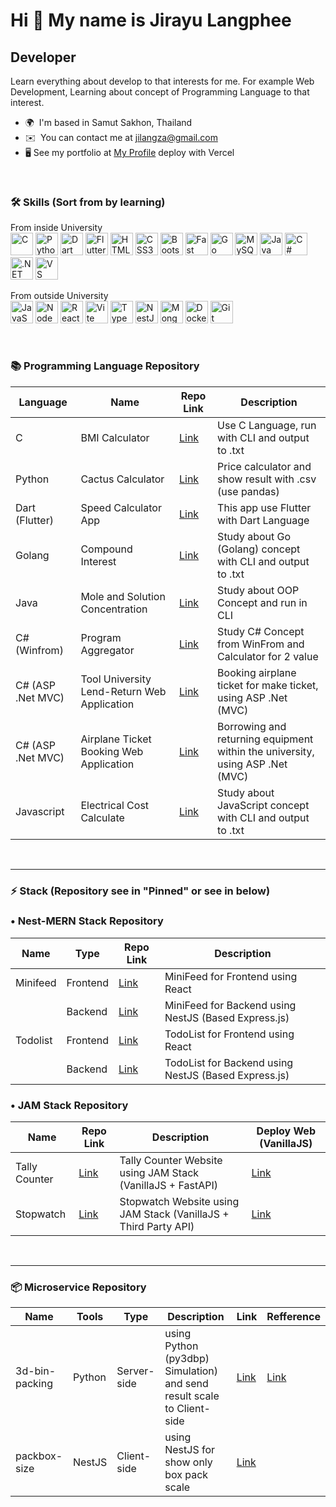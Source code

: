 
Hi 👋 My name is Jirayu Langphee
================================

Developer
---------

Learn everything about develop to that interests for me. For example Web Development, Learning about concept of Programming Language to that interest.

* 🌍  I'm based in Samut Sakhon, Thailand
* ✉️  You can contact me at [jilangza@gmail.com](mailto:jilangza@gmail.com)
* 🖥️  See my portfolio at [My Profile](https://landingprofile-ebon.vercel.app/) deploy with Vercel

</br>

### 🛠️ Skills (Sort from by learning)

<p align="left">
From inside University</br>
<a href="https://docs.microsoft.com/en-us/cpp/?view=msvc-170" target="_blank" rel="noreferrer"><img src="https://raw.githubusercontent.com/danielcranney/readme-generator/main/public/icons/skills/c-colored.svg" width="36" height="36" alt="C" title="C"/></a>
<a href="https://www.python.org/" target="_blank" rel="noreferrer"><img src="https://raw.githubusercontent.com/danielcranney/readme-generator/main/public/icons/skills/python-colored.svg" width="36" height="36" alt="Python" title="Python"/></a>
<a href="https://dart.dev/" target="_blank" rel="noreferrer"><img src="https://raw.githubusercontent.com/danielcranney/readme-generator/main/public/icons/skills/dart-colored.svg" width="36" height="36" alt="Dart" title="Dart"/></a>
<a href="https://flutter.dev/" target="_blank" rel="noreferrer"><img src="https://raw.githubusercontent.com/danielcranney/readme-generator/main/public/icons/skills/flutter-colored.svg" width="36" height="36" alt="Flutter" title="Flutter"/></a>
<a href="https://developer.mozilla.org/en-US/docs/Glossary/HTML5" target="_blank" rel="noreferrer"><img src="https://raw.githubusercontent.com/danielcranney/readme-generator/main/public/icons/skills/html5-colored.svg" width="36" height="36" alt="HTML5" title="HTML5"/></a>
<a href="https://www.w3.org/TR/CSS/#css" target="_blank" rel="noreferrer"><img src="https://raw.githubusercontent.com/danielcranney/readme-generator/main/public/icons/skills/css3-colored.svg" width="36" height="36" alt="CSS3" title="CSS3"/></a>
<a href="https://getbootstrap.com/" target="_blank" rel="noreferrer"><img src="https://raw.githubusercontent.com/danielcranney/readme-generator/main/public/icons/skills/bootstrap-colored.svg" alt="Bootstrap" title="Bootstrap" width="36" height="36"/></a>
<a href="https://fastapi.tiangolo.com/" target="_blank" rel="noreferrer"><img src="https://raw.githubusercontent.com/danielcranney/readme-generator/main/public/icons/skills/fastapi-colored.svg" alt="Fast API" title="Fast API" width="36" height="36"/></a>
<a href="https://go.dev/doc/" target="_blank" rel="noreferrer"><img src="https://raw.githubusercontent.com/danielcranney/readme-generator/main/public/icons/skills/go-colored.svg" alt="Go" title="Go" width="36" height="36" /></a>
<a href="https://www.mysql.com/" target="_blank" rel="noreferrer"><img src="https://raw.githubusercontent.com/danielcranney/readme-generator/main/public/icons/skills/mysql-colored.svg" alt="MySQL" title="MySQL" width="36" height="36"/></a>
<a href="https://www.oracle.com/java/" target="_blank" rel="noreferrer"><img src="https://raw.githubusercontent.com/danielcranney/readme-generator/main/public/icons/skills/java-colored.svg" width="36" height="36" alt="Java" title="Java"/></a>
<a href="https://docs.microsoft.com/en-us/dotnet/csharp/" target="_blank" rel="noreferrer"><img src="https://raw.githubusercontent.com/danielcranney/readme-generator/main/public/icons/skills/csharp-colored.svg" width="36" height="36" alt="C#" title="C#"/></a>
<a href="https://dotnet.microsoft.com/en-us/" target="_blank" rel="noreferrer"><img src="https://raw.githubusercontent.com/danielcranney/readme-generator/main/public/icons/skills/dot-net-colored.svg" width="36" height="36" alt=".NET" title=".NET"/></a>
<a href="https://code.visualstudio.com/" target="_blank" rel="noreferrer"><img src="https://raw.githubusercontent.com/danielcranney/readme-generator/main/public/icons/skills/visualstudiocode-colored.svg" width="36" height="36" alt="VS Code" title="VS Code"/></a></br>

From outside University</br>
<a href="https://developer.mozilla.org/en-US/docs/Web/JavaScript" target="_blank" rel="noreferrer"><img src="https://raw.githubusercontent.com/danielcranney/readme-generator/main/public/icons/skills/javascript-colored.svg" width="36" height="36" alt="JavaScript" title="JavaScript"/></a>
<a href="https://nodejs.org/en/" target="_blank" rel="noreferrer"><img src="https://raw.githubusercontent.com/danielcranney/readme-generator/main/public/icons/skills/nodejs-colored.svg" alt="NodeJS" title="NodeJS" width="36" height="36" /></a>
<a href="https://reactjs.org/" target="_blank" rel="noreferrer"><img src="https://raw.githubusercontent.com/danielcranney/readme-generator/main/public/icons/skills/react-colored.svg" width="36" height="36" alt="React" title="React"/></a>
<a href="https://vitejs.dev/" target="_blank" rel="noreferrer"><img src="https://raw.githubusercontent.com/danielcranney/readme-generator/main/public/icons/skills/vite-colored.svg" width="36" height="36" alt="Vite" title="Vite"/></a>
<a href="https://www.typescriptlang.org/" target="_blank" rel="noreferrer"><img src="https://raw.githubusercontent.com/danielcranney/readme-generator/main/public/icons/skills/typescript-colored.svg" width="36" height="36" alt="TypeScript" title="TypeScript"/></a>
<a href="https://docs.nestjs.com/" target="_blank" rel="noreferrer"><img src="https://raw.githubusercontent.com/danielcranney/readme-generator/main/public/icons/skills/nestjs-colored.svg" width="36" height="36" alt="NestJS" title="NestJS"/></a>
<a href="https://www.mongodb.com/" target="_blank" rel="noreferrer"><img src="https://raw.githubusercontent.com/danielcranney/readme-generator/main/public/icons/skills/mongodb-colored.svg" width="36" height="36" alt="MongoDB" title="MongoDB"/></a>
<a href="https://www.docker.com/" target="_blank" rel="noreferrer"><img src="https://raw.githubusercontent.com/danielcranney/readme-generator/main/public/icons/skills/docker-colored.svg" width="36" height="36" alt="Docker" title="Docker"/></a>
<a href="https://git-scm.com/" target="_blank" rel="noreferrer"><img src="https://raw.githubusercontent.com/danielcranney/readme-generator/main/public/icons/skills/git-colored.svg" width="36" height="36" alt="Git" title="Git"/></a>
</p>

</br>

### 📚 Programming Language Repository

| Language | Name | Repo Link | Description |
|-----------------|---------|-----------|-------------|
| C               | BMI Calculator | [Link](https://github.com/L-Jirayu/bmi-calculator) | Use C Language, run with CLI and output to .txt  |
| Python          | Cactus Calculator | [Link](https://github.com/L-Jirayu/cactus-calculator) | Price calculator and show result with .csv (use pandas) |
| Dart (Flutter)  | Speed Calculator App | [Link](https://github.com/L-Jirayu/speed-calculator-app) | This app use Flutter with Dart Language |
| Golang          | Compound Interest | [Link](https://github.com/L-Jirayu/compound-interest) | Study about Go (Golang) concept with CLI and output to .txt |
| Java            | Mole and Solution Concentration | [Link](https://github.com/L-Jirayu/chemistry-calculator) | Study about OOP Concept and run in CLI |
| C# (Winfrom)          | Program Aggregator | [Link](https://github.com/L-Jirayu/program-aggregator) | Study C# Concept from WinFrom and Calculator for 2 value |
| C# (ASP .Net MVC)     | Tool University Lend-Return Web Application | [Link](https://github.com/L-Jirayu/tool-university) | Booking airplane ticket for make ticket, using ASP .Net (MVC) |
| C# (ASP .Net MVC)     | Airplane Ticket Booking Web Application | [Link](https://github.com/L-Jirayu/airplane-ticket) | Borrowing and returning equipment within the university, using ASP .Net (MVC) |
| Javascript          | Electrical Cost Calculate | [Link](https://github.com/L-Jirayu/electrical-calculation) | Study about JavaScript concept with CLI and output to .txt |

</br>

---

### ⚡ Stack (Repository see in "Pinned" or see in below)

<p align="left">

### • Nest-MERN Stack Repository

|   Name   |   Type   | Repo Link | Description |
|-----------------|---------|-----------|-------------|
| Minifeed        | Frontend | [Link](https://github.com/L-Jirayu/minifeed-front) | MiniFeed for Frontend using React  |
|                 | Backend | [Link](https://github.com/L-Jirayu/minifeed-back) | MiniFeed for Backend using NestJS (Based Express.js) |
| Todolist        | Frontend | [Link](https://github.com/L-Jirayu/todolist-front) | TodoList for Frontend using React |
|                 | Backend | [Link](https://github.com/L-Jirayu/todolist-back) | TodoList for Backend using NestJS (Based Express.js) |



### • JAM Stack Repository

|   Name   | Repo Link | Description | Deploy Web (VanillaJS) |
|-----------------|----------------|-------------|-------------|
|   Tally Counter  | [Link](https://github.com/L-Jirayu/tally-counter) | Tally Counter Website using JAM Stack (VanillaJS + FastAPI)  | [Link](https://tally-counter-gold.vercel.app/)
|   Stopwatch      | [Link](https://github.com/L-Jirayu/stopwatch) | Stopwatch Website using JAM Stack (VanillaJS + Third Party API) | [Link](https://stopwatch-sigma-olive.vercel.app/)

</p></br>


---

<p align="left">
  
### 📦 Microservice Repository

| Name | Tools | Type | Description | Link | Refference |
|-----------------|---------|---------|-----------|-------------|-------------|
| 3d-bin-packing   | Python | Server-side | using Python (py3dbp) Simulation) and send result scale to Client-side | [Link](https://github.com/L-Jirayu/3d-bin-packing) | [Link](https://github.com/jerry800416/3D-bin-packing)
| packbox-size  | NestJS | Client-side | using NestJS for show only box pack scale  | [Link](https://github.com/L-Jirayu/packbox-size) |

</p>
